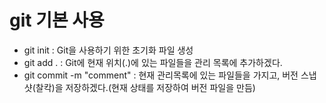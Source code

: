 # git 기본 사용
- git init : Git을 사용하기 위한 초기화 파일 생성
- git add . : Git에 현재 위치(.)에 있는 파일들을 관리 목록에 추가하겠다.
- git commit -m "comment" : 현재 관리목록에 있는 파일들을 가지고, 버전 스냅샷(찰칵)을 저장하겠다.(현재 상태를 저장하여 버전 파일을 만듬)
